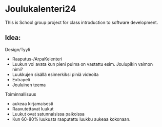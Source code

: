 # Joulukalenteri24
This is School group project for class introduction to software development.

## Idea: 
Design/Tyyli
- Raaputus-/ArpaKelenteri
- Luukun voi avata kun pieni pulma on vastattu esim. Joulupikin vaimon nimi?
- Luukkujen sisällä esimerkiksi piniä videoita
- Extrapeli
- Jouluinen teema
  
Toiminnallisuus
- aukeaa kirjamaisesti
- Raavutettavat luukut
- Luukut ovat satunnaisissa paikoissa
- Kun 60-80% luukusta raaputettu luukku aukeaa kokonaan.
